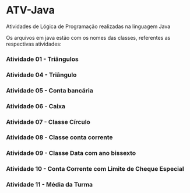 # ATV-Java
Atividades de Lógica de Programação realizadas na linguagem Java

Os arquivos em java estão com os nomes das classes, referentes as respectivas atividades:

<h3>Atividade 01 - Triângulos</h3>
<h3>Atividade 04 - Triângulo</h3>
<h3>Atividade 05 - Conta bancária</h3>
<h3>Atividade 06 - Caixa</h3>
<h3>Atividade 07 - Classe Círculo</h3>
<h3>Atividade 08 - Classe conta corrente</h3>
<h3>Atividade 09 - Classe Data com ano bissexto</h3>
<h3>Atividade 10 - Conta Corrente com Limite de Cheque Especial</h3>
<h3>Atividade 11 - Média da Turma</h3>
